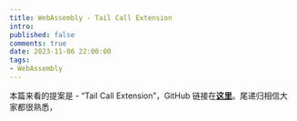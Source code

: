 ```yaml
---
title: WebAssembly - Tail Call Extension
intro: 
published: false
comments: true
date: 2023-11-06 22:00:00
tags:
- WebAssembly
---
```


本篇来看的提案是 - “Tail Call Extension”，GitHub 链接在<b>[这里](https://github.com/WebAssembly/tail-call/blob/main/proposals/tail-call/Overview.md)</b>。尾递归相信大家都很熟悉，
